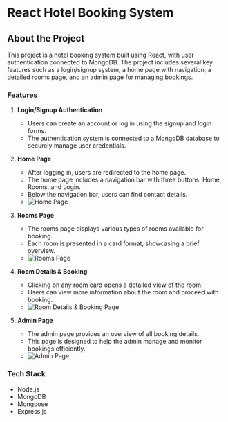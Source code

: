# React Hotel Booking System

## About the Project

This project is a hotel booking system built using React, with user authentication connected to MongoDB. The project includes several key features such as a login/signup system, a home page with navigation, a detailed rooms page, and an admin page for managing bookings.

### Features

1. **Login/Signup Authentication**
   - Users can create an account or log in using the signup and login forms.
   - The authentication system is connected to a MongoDB database to securely manage user credentials.

2. **Home Page**
   - After logging in, users are redirected to the home page.
   - The home page includes a navigation bar with three buttons: Home, Rooms, and Login.
   - Below the navigation bar, users can find contact details.
   - ![Home Page](https://github.com/user-attachments/assets/51912ca0-e058-47a9-9356-6300c5bd343d)

3. **Rooms Page**
   - The rooms page displays various types of rooms available for booking.
   - Each room is presented in a card format, showcasing a brief overview.
   - ![Rooms Page](https://github.com/user-attachments/assets/c0eb03ae-3cff-4841-9672-9125ec0e40ef)


4. **Room Details & Booking**
   - Clicking on any room card opens a detailed view of the room.
   - Users can view more information about the room and proceed with booking.
   - ![Room Details & Booking Page](https://github.com/user-attachments/assets/cb749131-edf8-4bf5-9ee4-0b3170d05d21)


5. **Admin Page**
   - The admin page provides an overview of all booking details.
   - This page is designed to help the admin manage and monitor bookings efficiently.
   - ![Admin Page](https://github.com/user-attachments/assets/13ce34d9-79e6-498f-a426-abee8e7f66da)


### Tech Stack

- Node.js
- MongoDB
- Mongoose
- Express.js
